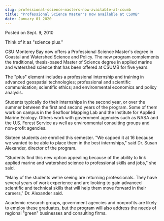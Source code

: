 ```yaml
---
slug: professional-science-masters-now-available-at-csumb
title: "Professional Science Master's now available at CSUMB"
date: January 01 2020
---
```


 
<p>Posted on Sept. 9, 2010</p>
<p>Think of it as "science plus."</p>
<p>
  CSU Monterey Bay now offers a Professional Science Master's degree in Coastal
  and Watershed Science and Policy. The new program complements the traditional,
  thesis-based Master of Science degree in applied marine and watershed science
  that has been offered at CSUMB for five years.
</p>
<p>
  The "plus" element includes a professional internship and training in advanced
  geospatial technologies; professional and scientific communication; scientific
  ethics; and environmental economics and policy analysis.
</p>
<p>
  Students typically do their internships in the second year, or over the summer
  between the first and second years of the program. Some of them work on campus
  in the Seafloor Mapping Lab and the Institute for Applied Marine Ecology.
  Others work with government agencies such as NASA and the U.S. Forest Service
  as well as environmental consulting groups and non-profit agencies.
</p>
<p>
  Sixteen students are enrolled this semester. "We capped it at 16 because we
  wanted to be able to place them in the best internships," said Dr. Susan
  Alexander, director of the program.
</p>
<p>
  "Students find this new option appealing because of the ability to link
  applied marine and watershed science to professional skills and jobs," she
  said.
</p>
<p>
  "Many of the students we're seeing are returning professionals. They have
  several years of work experience and are looking to gain advanced scientific
  and technical skills that will help them move forward in their careers," Dr.
  Alexander said.
</p>
<p>
  Academic research groups, government agencies and nonprofits are likely to
  employ these graduates, but the program will also address the needs of
  regional "green" businesses and consulting firms.
</p>
<p></p>
<p></p>
<p></p>
<p></p>
 
